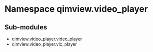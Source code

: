 Namespace qimview.video_player
==============================

Sub-modules
-----------
* qimview.video_player.video_player
* qimview.video_player.vlc_player